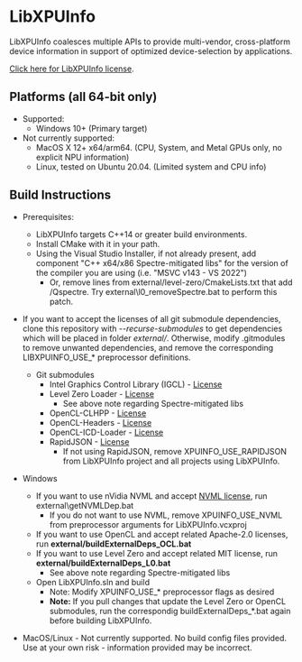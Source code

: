 # LibXPUInfo
LibXPUInfo coalesces multiple APIs to provide multi-vendor, cross-platform device information in support of optimized device-selection by applications.

[Click here for LibXPUInfo license](LICENSE.txt).

## Platforms (all 64-bit only)
* Supported:
  * Windows 10+ (Primary target)
* Not currently supported:
  * MacOS X 12+ x64/arm64. (CPU, System, and Metal GPUs only, no explicit NPU information)
  * Linux, tested on Ubuntu 20.04. (Limited system and CPU info)

## Build Instructions
* Prerequisites:
  * LibXPUInfo targets C++14 or greater build environments. 
  * Install CMake with it in your path.
  * Using the Visual Studio Installer, if not already present, add component "C++ x64/x86 Spectre-mitigated libs" for the version of the compiler you are using (i.e. "MSVC v143 - VS 2022")
    * Or, remove lines from external/level-zero/CmakeLists.txt that add /Qspectre.  Try external\l0_removeSpectre.bat to perform this patch.

* If you want to accept the licenses of all git submodule dependencies, clone this repository with _--recurse-submodules_ to get dependencies which will be placed in folder _external/_.  Otherwise, modify .gitmodules to remove unwanted dependencies, and remove the corresponding LIBXPUINFO_USE_* preprocessor definitions.
  * Git submodules
    * Intel Graphics Control Library (IGCL) - [License](https://github.com/intel/drivers.gpu.control-library/blob/master/License.txt)
	* Level Zero Loader - [License](https://github.com/oneapi-src/level-zero/blob/master/LICENSE)
      * See above note regarding Spectre-mitigated libs
	* OpenCL-CLHPP - [License](https://github.com/KhronosGroup/OpenCL-CLHPP/blob/main/LICENSE.txt)
	* OpenCL-Headers - [License](https://github.com/KhronosGroup/OpenCL-Headers/blob/main/LICENSE)
	* OpenCL-ICD-Loader - [License](https://github.com/KhronosGroup/OpenCL-ICD-Loader/blob/main/LICENSE)
	* RapidJSON - [License](https://github.com/Tencent/rapidjson/blob/master/license.txt)
      * If not using RapidJSON, remove XPUINFO_USE_RAPIDJSON from LibXPUInfo project and all projects using LibXPUInfo.

* Windows
  * If you want to use nVidia NVML and accept [NVML license](https://developer.download.nvidia.com/compute/cuda/redist/cuda_nvml_dev/LICENSE.txt), run external\getNVMLDep.bat
    * If you do not want to use NVML, remove XPUINFO_USE_NVML from preprocessor arguments for LibXPUInfo.vcxproj
  * If you want to use OpenCL and accept related Apache-2.0 licenses, run **external/buildExternalDeps_OCL.bat**
  * If you want to use Level Zero and accept related MIT license, run **external/buildExternalDeps_L0.bat**
    * See above note regarding Spectre-mitigated libs
  * Open LibXPUInfo.sln and build
    * Note: Modify XPUINFO_USE_* preprocessor flags as desired
    * **Note:** If you pull changes that update the Level Zero or OpenCL submodules, run the correspondig buildExternalDeps_*.bat again before building LibXPUInfo.
 * MacOS/Linux - Not currently supported. No build config files provided. Use at your own risk - information provided may be incorrect.
